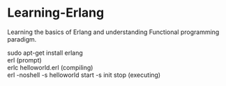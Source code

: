 # Learning-Erlang

Learning the basics of Erlang and understanding Functional programming paradigm.

sudo apt-get install erlang<br>
erl (prompt)<br>
erlc helloworld.erl (compiling)<br>
erl -noshell -s helloworld start -s init stop (executing)


